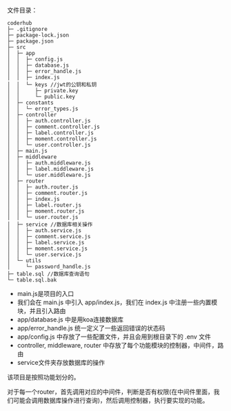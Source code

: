 
文件目录：
```
coderhub
├─ .gitignore
├─ package-lock.json
├─ package.json
├─ src
│  ├─ app
│  │  ├─ config.js
│  │  ├─ database.js
│  │  ├─ error_handle.js
│  │  ├─ index.js
│  │  └─ keys //jwt的公钥和私钥
│  │     ├─ private.key
│  │     └─ public.key
│  ├─ constants
│  │  └─ error_types.js
│  ├─ controller
│  │  ├─ auth.controller.js
│  │  ├─ comment.controller.js
│  │  ├─ label.controller.js
│  │  ├─ moment.controller.js
│  │  └─ user.controller.js
│  ├─ main.js
│  ├─ middleware
│  │  ├─ auth.middleware.js
│  │  ├─ label.middleware.js
│  │  └─ user.middleware.js
│  ├─ router
│  │  ├─ auth.router.js
│  │  ├─ comment.router.js
│  │  ├─ index.js
│  │  ├─ label.router.js
│  │  ├─ moment.router.js
│  │  └─ user.router.js
│  ├─ service //数据库相关操作
│  │  ├─ auth.service.js
│  │  ├─ comment.service.js
│  │  ├─ label.service.js
│  │  ├─ moment.service.js
│  │  └─ user.service.js
│  └─ utils
│     └─ password_handle.js
├─ table.sql //数据库查询语句
└─ table.sql.bak

```

- main.js是项目的入口
- 我们会在 main.js 中引入 app/index.js，我们在 index.js 中注册一些内置模块，并且引入路由
- app/database.js 中是用koa连接数据库
- app/error_handle.js 统一定义了一些返回错误的状态码
- app/config.js 中存放了一些配置文件，并且会用到根目录下的 .env 文件
- controller, middleware, router 中存放了每个功能模块的控制器，中间件，路由
- service文件夹存放数据库的操作



该项目是按照功能划分的。

对于每一个router，首先调用对应的中间件，判断是否有权限(在中间件里面，我们可能会调用数据库操作进行查询)，然后调用控制器，执行要实现的功能。



